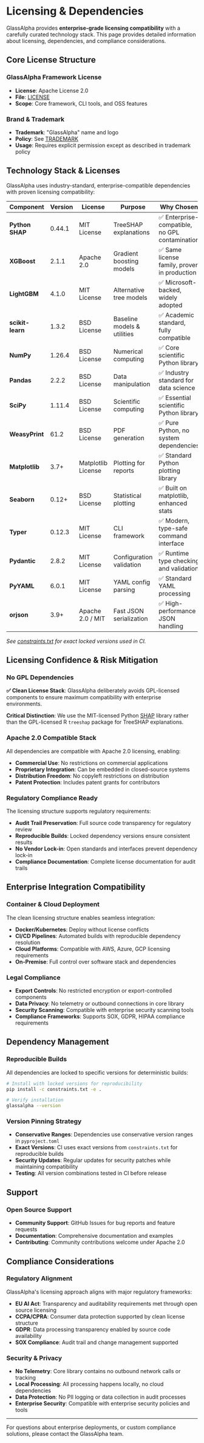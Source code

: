 # Licensing & Dependencies

GlassAlpha provides **enterprise-grade licensing compatibility** with a carefully curated technology stack. This page provides detailed information about licensing, dependencies, and compliance considerations.

## Core License Structure

### GlassAlpha Framework License

- **License**: Apache License 2.0
- **File**: [LICENSE](https://www.apache.org/licenses/LICENSE-2.0.txt)
- **Scope**: Core framework, CLI tools, and OSS features

### Brand & Trademark

- **Trademark**: "GlassAlpha" name and logo
- **Policy**: See [TRADEMARK](../TRADEMARK.md)
- **Usage**: Requires explicit permission except as described in trademark policy

## Technology Stack & Licenses

GlassAlpha uses industry-standard, enterprise-compatible dependencies with proven licensing compatibility:

| Component        | Version | License            | Purpose                     | Why Chosen                                     |
| ---------------- | ------- | ------------------ | --------------------------- | ---------------------------------------------- |
| **Python SHAP**  | 0.44.1  | MIT License        | TreeSHAP explanations       | ✅ Enterprise-compatible, no GPL contamination |
| **XGBoost**      | 2.1.1   | Apache 2.0         | Gradient boosting models    | ✅ Same license family, proven in production   |
| **LightGBM**     | 4.1.0   | MIT License        | Alternative tree models     | ✅ Microsoft-backed, widely adopted            |
| **scikit-learn** | 1.3.2   | BSD License        | Baseline models & utilities | ✅ Academic standard, fully compatible         |
| **NumPy**        | 1.26.4  | BSD License        | Numerical computing         | ✅ Core scientific Python library              |
| **Pandas**       | 2.2.2   | BSD License        | Data manipulation           | ✅ Industry standard for data science          |
| **SciPy**        | 1.11.4  | BSD License        | Scientific computing        | ✅ Essential scientific Python library         |
| **WeasyPrint**   | 61.2    | BSD License        | PDF generation              | ✅ Pure Python, no system dependencies         |
| **Matplotlib**   | 3.7+    | Matplotlib License | Plotting for reports        | ✅ Standard Python plotting library            |
| **Seaborn**      | 0.12+   | BSD License        | Statistical plotting        | ✅ Built on matplotlib, enhanced stats         |
| **Typer**        | 0.12.3  | MIT License        | CLI framework               | ✅ Modern, type-safe command interface         |
| **Pydantic**     | 2.8.2   | MIT License        | Configuration validation    | ✅ Runtime type checking and validation        |
| **PyYAML**       | 6.0.1   | MIT License        | YAML config parsing         | ✅ Standard YAML processing                    |
| **orjson**       | 3.9+    | Apache 2.0 / MIT   | Fast JSON serialization     | ✅ High-performance JSON handling              |

_See [constraints.txt](../constraints.txt) for exact locked versions used in CI._

## Licensing Confidence & Risk Mitigation

### No GPL Dependencies

**✅ Clean License Stack**: GlassAlpha deliberately avoids GPL-licensed components to ensure maximum compatibility with enterprise environments.

**Critical Distinction**: We use the MIT-licensed Python [SHAP](https://github.com/shap/shap) library rather than the GPL-licensed R `treeshap` package for TreeSHAP explanations.

### Apache 2.0 Compatible Stack

All dependencies are compatible with Apache 2.0 licensing, enabling:

- **Commercial Use**: No restrictions on commercial applications
- **Proprietary Integration**: Can be embedded in closed-source systems
- **Distribution Freedom**: No copyleft restrictions on distribution
- **Patent Protection**: Includes patent grants for contributors

### Regulatory Compliance Ready

The licensing structure supports regulatory requirements:

- **Audit Trail Preservation**: Full source code transparency for regulatory review
- **Reproducible Builds**: Locked dependency versions ensure consistent results
- **No Vendor Lock-in**: Open standards and interfaces prevent dependency lock-in
- **Compliance Documentation**: Complete license documentation for audit trails

## Enterprise Integration Compatibility

### Container & Cloud Deployment

The clean licensing structure enables seamless integration:

- **Docker/Kubernetes**: Deploy without license conflicts
- **CI/CD Pipelines**: Automated builds with reproducible dependency resolution
- **Cloud Platforms**: Compatible with AWS, Azure, GCP licensing requirements
- **On-Premise**: Full control over software stack and dependencies

### Legal Compliance

- **Export Controls**: No restricted encryption or export-controlled components
- **Data Privacy**: No telemetry or outbound connections in core library
- **Security Scanning**: Compatible with enterprise security scanning tools
- **Compliance Frameworks**: Supports SOX, GDPR, HIPAA compliance requirements

## Dependency Management

### Reproducible Builds

All dependencies are locked to specific versions for deterministic builds:

```bash
# Install with locked versions for reproducibility
pip install -c constraints.txt -e .

# Verify installation
glassalpha --version
```

### Version Pinning Strategy

- **Conservative Ranges**: Dependencies use conservative version ranges in `pyproject.toml`
- **Exact Versions**: CI uses exact versions from `constraints.txt` for reproducible builds
- **Security Updates**: Regular updates for security patches while maintaining compatibility
- **Testing**: All version combinations tested in CI before release

## Support

### Open Source Support

- **Community Support**: GitHub Issues for bug reports and feature requests
- **Documentation**: Comprehensive documentation and examples
- **Contributing**: Community contributions welcome under Apache 2.0

## Compliance Considerations

### Regulatory Alignment

GlassAlpha's licensing approach aligns with major regulatory frameworks:

- **EU AI Act**: Transparency and auditability requirements met through open source licensing
- **CCPA/CPRA**: Consumer data protection supported by clean license structure
- **GDPR**: Data processing transparency enabled by source code availability
- **SOX Compliance**: Audit trail and change management supported

### Security & Privacy

- **No Telemetry**: Core library contains no outbound network calls or tracking
- **Local Processing**: All processing happens locally, no cloud dependencies
- **Data Protection**: No PII logging or data collection in audit processes
- **Enterprise Security**: Compatible with enterprise security policies and tools

---

For questions about enterprise deployments, or custom compliance solutions, please contact the GlassAlpha team.
